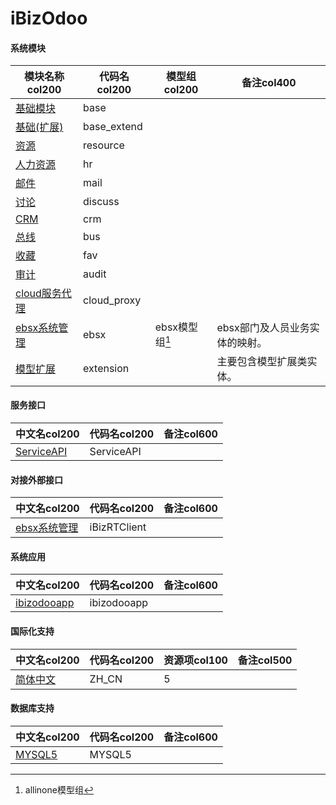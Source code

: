 # iBizOdoo


#### 系统模块

|    模块名称col200   | 代码名col200      |  模型组col200   |   备注col400  |
| --------  |------------| -----    |-------- |
|[基础模块](module/base)|base|||
|[基础(扩展)](module/base_extend)|base_extend|||
|[资源](module/resource)|resource|||
|[人力资源](module/hr)|hr|||
|[邮件](module/mail)|mail|||
|[讨论](module/discuss)|discuss|||
|[CRM](module/crm)|crm|||
|[总线](module/bus)|bus|||
|[收藏](module/fav)|fav|||
|[审计](module/audit)|audit|||
|[cloud服务代理](module/cloud_proxy)|cloud_proxy|||
|[ebsx系统管理](module/ebsx)|ebsx|ebsx模型组[^ebsx]|ebsx部门及人员业务实体的映射。|
|[模型扩展](module/extension)|extension||主要包含模型扩展类实体。|


#### 服务接口

|  中文名col200      |   代码名col200 |   备注col600  |
|  --------   |------------  |  -----   |
|[ServiceAPI](api/ServiceAPI/ServiceAPI)|ServiceAPI||

#### 对接外部接口

|  中文名col200      |   代码名col200  |    备注col600  |
|  --------   |------------|    -----   |
|[ebsx系统管理](client/iBizRTClient/iBizRTClient)|iBizRTClient||

#### 系统应用

|  中文名col200      |   代码名col200  |   备注col600  |
|  --------   |------------ |  -----   |
|[<i class="fa-solid fa-desktop"></i>ibizodooapp](app/ibizodooapp)|ibizodooapp||


#### 国际化支持

|  中文名col200      |   代码名col200  |   资源项col100    |   备注col500  |
|  --------   |------------ |  ----- |  :-----:   |
|[简体中文](i18n/ZH_CN)|ZH_CN|5||

#### 数据库支持

|  中文名col200      |   代码名col200  |   备注col600  |
|  --------   |------------|  -----   |
|[MYSQL5](db/MYSQL5)|MYSQL5||
[^ebsx]: allinone模型组
